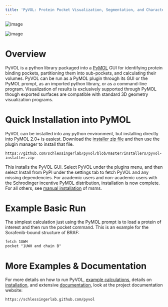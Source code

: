 ```yaml
---
title: 'PyVOL: Protein Pocket Visualization, Segmentation, and Characterization'
---
```


![image](https://img.shields.io/pypi/v/bio_pyvol.svg)

![image](https://img.shields.io/pypi/l/bio_pyvol.svg)

Overview
========

PyVOL is a python library packaged into a [PyMOL](https://pymol.org/2/)
GUI for identifying protein binding pockets, partitioning them into
sub-pockets, and calculating their volumes. PyVOL can be run as a PyMOL
plugin through its GUI or the PyMOL prompt, as an imported python
library, or as a command-line program. Visualization of results is
exclusively supported through PyMOL though exported surfaces are
compatible with standard 3D geometry visualization programs.

Quick Installation into PyMOL
=============================

PyVOL can be installed into any python environment, but installing
directly into PyMOL 2.0+ is easiest. Download the [installer zip
file](https://github.com/schlessingerlab/pyvol/blob/master/installers/pyvol-installer.zip)
and then use the plugin manager to install that file.

``` {.sourceCode .bash}
https://github.com/schlessingerlab/pyvol/blob/master/installers/pyvol-installer.zip
```

This installs the PyVOL GUI. Select PyVOL under the plugins menu, and
then select Install from PyPI under the settings tab to fetch PyVOL and
any missing dependencies. For academic users and non-academic users with
the Schrodinger incentive PyMOL distribution, installation is now
complete. For all others, see [manual
installation](https://schlessingerlab.github.io/pyvol/install.html) of
msms.

Example Basic Run
=================

The simplest calculation just using the PyMOL prompt is to load a
protein of interest and then run the pocket command. This is an example
for the Sorafenib-bound structure of BRAF:

``` {.sourceCode .python}
fetch 1UWH
pocket "1UWH and chain B"
```

More Examples & Documentation
=============================

For more details on how to run PyVOL, [example
calculations](https://schlessingerlab.github.io/pyvol/examples.html),
details on
[installation](https://schlessingerlab.github.io/pyvol/installation.html),
and extensive
[documentation](https://schlessingerlab.github.io/pyvol/pyvol.html),
look at the project documentation website:

``` {.sourceCode .bash}
https://schlessingerlab.github.com/pyvol
```
